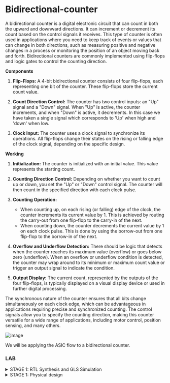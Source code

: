# Bidirectional-counter
 
A bidirectional counter is a digital electronic circuit that can count in both the upward and downward directions. It can increment or decrement its count based on the control signals it receives. This type of counter is often used in applications where you need to keep track of events or values that can change in both directions, such as measuring positive and negative changes in a process or monitoring the position of an object moving back and forth. Bidirectional counters are commonly implemented using flip-flops and logic gates to control the counting direction.

**Components**

1. **Flip-Flops:** A 4-bit bidirectional counter consists of four flip-flops, each representing one bit of the counter. These flip-flops store the current count value.

2. **Count Direction Control:** The counter has two control inputs: an "Up" signal and a "Down" signal. When "Up" is active, the counter increments, and when "Down" is active, it decrements. In this case we have taken a single signal which corresponds to 'Up' when high and 'down' when low.

3. **Clock Input:** The counter uses a clock signal to synchronize its operations. All flip-flops change their states on the rising or falling edge of the clock signal, depending on the specific design.

**Working**

1. **Initialization:** The counter is initialized with an initial value. This value represents the starting count.

2. **Counting Direction Control:** Depending on whether you want to count up or down, you set the "Up" or "Down" control signal. The counter will then count in the specified direction with each clock pulse.

3. **Counting Operation:**
   - When counting up, on each rising (or falling) edge of the clock, the counter increments its current value by 1. This is achieved by routing the carry-out from one flip-flop to the carry-in of the next.
   - When counting down, the counter decrements the current value by 1 on each clock pulse. This is done by using the borrow-out from one flip-flop to the borrow-in of the next.

4. **Overflow and Underflow Detection:** There should be logic that detects when the counter reaches its maximum value (overflow) or goes below zero (underflow). When an overflow or underflow condition is detected, the counter may wrap around to its minimum or maximum count value or trigger an output signal to indicate the condition.

5. **Output Display:** The current count, represented by the outputs of the four flip-flops, is typically displayed on a visual display device or used in further digital processing.

The synchronous nature of the counter ensures that all bits change simultaneously on each clock edge, which can be advantageous in applications requiring precise and synchronized counting. The control signals allow you to specify the counting direction, making this counter versatile for a wide range of applications, including motor control, position sensing, and many others.

![image](https://github.com/ananya343B/Bidirectional-counter/assets/142582353/924ff128-f69b-47ae-9b5d-50e0f9008ccc)


We will be applying the ASIC flow to a bidirectional counter.

### LAB
<details>  
<summary>  
STAGE 1: RTL Synthesis and GLS Simulation
</summary>
<br>

**Installation steps**

```git clone https://github.com/YosysHQ/yosys.git```

```cd yosys```

```sudo apt install make```

```sudo apt-get update```

```sudo apt-get install build-essential clang bison flex libreadline-dev gawk tcl-dev libffi-dev git graphviz xdot pkg-config python3 libboost-system-dev libboost-python-dev libboost-filesystem-dev zlib1g-dev```

```make config-gcc```

```make```

```sudo make install```

```sudo apt install gtkwave```

```sudo apt install iverilog```

##### Adding design file and testbench

```mkdir vsd```

```cd vsd```

```git clone https://github.com/kunalg123/sky130RTLDesignAndSynthesisWorkshop.git```

Open the folder ```sky130RTLDesignAndSynthesisWorkshop``` in ```vsd``` directory

Open the folder ```verilog_files```. This folder contains all the design files.

![one](https://github.com/ananya343B/Bidirectional-counter/assets/142582353/0cdd5f66-b811-48bf-9d98-cc83515341f2)

We will be adding our design file ```pes_bc.v``` and testbench file ```pes_bc_tb.v``` in this folder.

![two](https://github.com/ananya343B/Bidirectional-counter/assets/142582353/7f99b3ee-638e-47aa-8625-aea8c8f3305b)


##### iVerilog and GTKwave

Load the source code and testbench to iverilog simulator

```iverilog pes_bc.v pes_bc_tb.v```

Output file ```a.out``` is created

```./a.out```

![three](https://github.com/ananya343B/Bidirectional-counter/assets/142582353/bae86d62-49d6-4a46-aad8-9ee8334b7372)


Load the vcd file to gtkwave simulator

```gtkwave pes_bc_tb.vcd```

Gtkwave results:

![four](https://github.com/ananya343B/Bidirectional-counter/assets/142582353/03d0c02d-eb45-4655-9a5b-2407239c1410)

Zoomed in:

![zoomed_gtk](https://github.com/ananya343B/Bidirectional-counter/assets/142582353/c13314ca-5788-43dc-83d0-90a0b1328a29)

##### Yosys

Invoke yosys

![yosys_invoke](https://github.com/ananya343B/Bidirectional-counter/assets/142582353/300b3431-baea-4507-b140-21f0052a5edc)

Read the library

```read_liberty -lib ../lib/sky130_fd_sc_hd__tt_025C_1v80.lib```

Read thedesign

```read_verilog pes_bc.v```

Synthesise the module

```synth -top pes_bc```

![five](https://github.com/ananya343B/Bidirectional-counter/assets/142582353/a363c269-6dfd-4974-979e-aef6515916a4)


![six](https://github.com/ananya343B/Bidirectional-counter/assets/142582353/06cd7b54-e3f4-4dec-a968-6f2344ef3fe7)

Generating netlist:

```abc -liberty ../lib/sky130_fd_sc_hd__tt_025C_1v80.lib```

![seven](https://github.com/ananya343B/Bidirectional-counter/assets/142582353/6099f543-2e08-4a37-a4a7-c553d1454272)

```show```

![eight](https://github.com/ananya343B/Bidirectional-counter/assets/142582353/ef24066a-442a-454c-963c-a1814ee196f5)

To write the netlist:

```write_verilog pes_bc_netlist.v```

```!gvim pes_bc_netlist.v```

![ten](https://github.com/ananya343B/Bidirectional-counter/assets/142582353/eb1a639c-d8b2-4fed-880b-4482156b6789)

![nine](https://github.com/ananya343B/Bidirectional-counter/assets/142582353/89b90038-3f9f-4c08-9199-8f3e0c4464a7)

**Gate Level Simulation**

```iverlog ../my_lib/verilog_model/primitives.v .//my_lib/verilog_model/sky130_fd_sc_hd.v pes_bc_netlist.v pes_bc_tb.v```

```./a.out```

```gtkwave pes_bc_out.vcd```

![ten](https://github.com/ananya343B/Bidirectional-counter/assets/142582353/8c2cb3d6-0931-41ed-be9b-4a3352e92cba)

![wave2](https://github.com/ananya343B/Bidirectional-counter/assets/142582353/ff2dc4e0-a0ea-41c7-a7be-609c780c06f9)

It can be observed that the waveform output of the functional simulation and the GLS are same. We can conclude that the netlist generated is correct.

</details>

<details>  
<summary>  
STAGE 1: Physical design
</summary>
<br>

##### Main stages in the physical design flow

1. Synthesis

2. Floorplanning

3. Powerplanning

4. Placement

5. Clock Tree Synthesis

6.Routing

7. Signoff

##### Installation of tools:

**Openlane and Docker**

Follow the steps in the below link to install [Docker](https://docs.docker.com/engine/install/ubuntu/)

To install [Openlane2](https://openlane.readthedocs.io/en/latest/getting_started/installation/installation_ubuntu.html)

**Magic**

Follow the below steps to install **magic**

```
git clone https://github.com/RTimothyEdwards/magic  
$ sudo apt-get install m4  
$ sudo apt-get install tcl-dev  
$ sudo apt-get install tk-dev  
$ sudo apt-get install blt  
$ sudo apt-get install freeglut3  
$ sudo apt-get install libglut3  
$ sudo apt-get install libglu1-mesa-dev  
$ sudo apt-get install libgl1-mesa-dev  
$ sudo apt-get install csh  
$ ./configure  
$ make  
$ make install
```

#### Setup

In the Openlane designs directory, create a design directory ```pes_bc``` which has the following components:

![start1](https://github.com/ananya343B/Bidirectional-counter/assets/142582353/4782f6ba-4c07-4b82-88bb-84489010446c)

The ```config.json``` file is as follows:

![config_json](https://github.com/ananya343B/Bidirectional-counter/assets/142582353/7af4fd3b-e7cd-483d-8d23-741dc5a1d2ec)

We add the design file ```pes_bc.v``` in the ```src``` directory

![verilog_in_src](https://github.com/ananya343B/Bidirectional-counter/assets/142582353/02411d08-f77b-48b1-a508-1c97965b4c12)

#### Invoking Openlane

In the Openlane directory,

``` make mount```

```./flow.tcl -interactive```

This opens the Openlane shell in interactive mode

![openlane_open](https://github.com/ananya343B/Bidirectional-counter/assets/142582353/5352bad3-6b39-4fd7-a7d5-b8b23a4011b8)

#### Preparing the design and synthesis

```prep -design pes_bc```

![prep_design](https://github.com/ananya343B/Bidirectional-counter/assets/142582353/b231e069-7459-40b0-ae18-39924798c3fa)

```run_synthesis```

![run_synth](https://github.com/ananya343B/Bidirectional-counter/assets/142582353/c699a152-b25c-4e70-ba84-c5cfb05e063c)

We can find the following synthesis report file in

```Openlane/designs/pes_bc/runs/<latest_run>/reports/synthesis```

![synthesis_stat](https://github.com/ananya343B/Bidirectional-counter/assets/142582353/2d5b22af-b175-4754-8f59-ce59224f862a)

#### Floorplan

```run_floorplan```

![run_floorplan](https://github.com/ananya343B/Bidirectional-counter/assets/142582353/a89a66e6-e0e2-4476-b170-d30b15e42a84)


To view floorplan

```magic -T /home/ananyap/Desktop/sky130A.tech lef read ../../tmp/merged.nom.lef def pes_bc.def &``` 

in ```./designs/pes_bc/runs/<latest_run>/results/floorplan```

![floorplan0](https://github.com/ananya343B/Bidirectional-counter/assets/142582353/cfdd3ebb-5e08-41d4-af60-7e416a60055f)

![floorplan1](https://github.com/ananya343B/Bidirectional-counter/assets/142582353/4106500b-157c-4f17-9103-e8d6d28a5606)

![floorplan2](https://github.com/ananya343B/Bidirectional-counter/assets/142582353/9296ee91-405d-4aa1-959f-b9090d2e8fc1)

![floorplan3](https://github.com/ananya343B/Bidirectional-counter/assets/142582353/2e82b591-459d-4622-9390-1dd6bcb392ba)

#### Placement

```run_placement```

![run_placement](https://github.com/ananya343B/Bidirectional-counter/assets/142582353/ba3aa510-f805-4cee-a5fe-59a9a9d71b12)


To view placement

```magic -T /home/ananyap/Desktop/sky130A.tech lef read ../../tmp/merged.nom.lef def pes_bc.def &```

in ```./designs/pes_bc/runs/<latest_run>/results/placement```

![placement0](https://github.com/ananya343B/Bidirectional-counter/assets/142582353/035dacb4-a976-4923-be18-2f25b9885fcf)

![placement1](https://github.com/ananya343B/Bidirectional-counter/assets/142582353/d87395b3-a848-4756-8db8-37064fa1174b)

![placement2](https://github.com/ananya343B/Bidirectional-counter/assets/142582353/3972dee3-5e06-4085-b7aa-c7d99d6519f9)

![placement3](https://github.com/ananya343B/Bidirectional-counter/assets/142582353/ca9ff4ee-af0a-4cf8-9787-f65d55109ac9)


The following placement statistics can be found in

```Openlane/designs/pes_bc/runs/<latest run>/logs/placement```

![placement_stat1](https://github.com/ananya343B/Bidirectional-counter/assets/142582353/5f19907e-5c79-4e48-9600-16f11ffc51ed)

![placement_analysis](https://github.com/ananya343B/Bidirectional-counter/assets/142582353/25077527-af76-475b-bd74-4fc80cf4d6e2)


#### Routing

```run_routing```

![run_routing](https://github.com/ananya343B/Bidirectional-counter/assets/142582353/b5082452-9a08-4aab-8755-b397dea567be)

To view routing

```magic -T /home/ananyap/Desktop/sky130A.tech lef read ../../tmp/merged.nom.lef def pes_bc.def &```

in ```./designs/pes_bc/runs/<latest_run>/results/routing```

![routing0](https://github.com/ananya343B/Bidirectional-counter/assets/142582353/5caa6072-8f07-492d-9abd-1f53f4235858)

![routing1](https://github.com/ananya343B/Bidirectional-counter/assets/142582353/812d8d32-7651-42fb-a3c2-d4f02f9e81bf)

![routing2](https://github.com/ananya343B/Bidirectional-counter/assets/142582353/57173f3e-45bb-4231-9193-7548906b8f1f)

![routing3](https://github.com/ananya343B/Bidirectional-counter/assets/142582353/d550ff38-9687-4330-887d-53fc8a34f7ba)

Routing analysis:

![routing_analysis1](https://github.com/ananya343B/Bidirectional-counter/assets/142582353/80312dab-009b-4f2b-bc31-c5991c889e1b)

![routing_analysis2](https://github.com/ananya343B/Bidirectional-counter/assets/142582353/ae57f29d-c873-4f95-b958-b4f7f5cd6b5c)

Detailed routing 

![detailed_routing](https://github.com/ananya343B/Bidirectional-counter/assets/142582353/7717f9f5-c5da-4ad3-bb76-c3ece493b55f)

#### Clock tree synthesis

```run_cts```

![run_cts](https://github.com/ananya343B/Bidirectional-counter/assets/142582353/0e387f8f-479a-4f86-8d02-a9417c9077a4)


#### Automatic flow in Openlane:

```make mount```

```./flow.tcl -design <design name>```

![option2](https://github.com/ananya343B/Bidirectional-counter/assets/142582353/943d9fce-05f4-4059-b0aa-5cabd6c58e10)

Flow completion:

![flow_complete](https://github.com/ananya343B/Bidirectional-counter/assets/142582353/ec992682-de6f-4a4d-be63-f82b487c7801)


###### Power report

![power_report_synth](https://github.com/ananya343B/Bidirectional-counter/assets/142582353/aeb8d711-05ad-4cc3-b707-d6104d4f3c8c)


###### Area and congestion report

![area_report](https://github.com/ananya343B/Bidirectional-counter/assets/142582353/5480472f-5af7-4910-9faa-3a21cc1f9303)

![congestion_report](https://github.com/ananya343B/Bidirectional-counter/assets/142582353/796b72fd-29ba-4642-bb1b-372430204afe)


</details>





